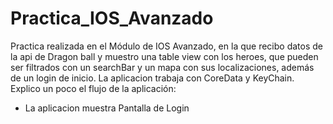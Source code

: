 # Practica_IOS_Avanzado
Practica realizada en el Módulo de IOS Avanzado, en la que recibo datos de la api de Dragon ball y muestro una table view con los heroes, que pueden ser filtrados con un searchBar y un mapa con sus localizaciones, además de un login de inicio. La aplicacion trabaja con CoreData y KeyChain. Explico un poco el flujo de la aplicación:

- La aplicacion muestra Pantalla de Login

